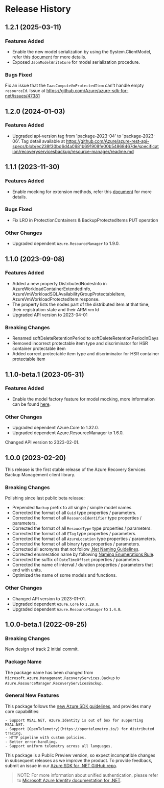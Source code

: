 # Release History

## 1.2.1 (2025-03-11)

### Features Added

- Enable the new model serialization by using the System.ClientModel, refer this [document](https://aka.ms/azsdk/net/mrw) for more details.
- Exposed `JsonModelWriteCore` for model serialization procedure.

### Bugs Fixed

Fix an issue that the `IaasComputeVmProtectedItem` can't handle empty `resourceId`. Issue at https://github.com/Azure/azure-sdk-for-net/issues/47381

## 1.2.0 (2024-01-03)

### Features Added

- Upgraded api-version tag from 'package-2023-04' to 'package-2023-06'. Tag detail available at https://github.com/Azure/azure-rest-api-specs/blob/ec238f30bd6d4a0681b691908fe00b54868467de/specification/recoveryservicesbackup/resource-manager/readme.md

## 1.1.1 (2023-11-30)

### Features Added

- Enable mocking for extension methods, refer this [document](https://aka.ms/azsdk/net/mocking) for more details.

### Bugs Fixed

- Fix LRO in ProtectionContainers & BackupProtectedItems PUT operation

### Other Changes

- Upgraded dependent `Azure.ResourceManager` to 1.9.0.

## 1.1.0 (2023-09-08)

### Features Added

- Added a new property DistributedNodesInfo in AzureWorkloadContainerExtendedInfo, AzureVmWorkloadSQLAvailabilityGroupProtectableItem, AzureVmWorkloadProtectedItem response.
- The property lists the nodes part of the distributed item at that time, their registration state and their ARM vm Id
- Upgraded API version to 2023-04-01

### Breaking Changes

- Renamed softDeleteRetentionPeriod to softDeleteRetentionPeriodInDays
- Removed incorrect protectable item type and discriminator for HSR container protectable item
- Added correct protectable item type and discriminator for HSR container protectable item

## 1.1.0-beta.1 (2023-05-31)

### Features Added

- Enable the model factory feature for model mocking, more information can be found [here](https://azure.github.io/azure-sdk/dotnet_introduction.html#dotnet-mocking-factory-builder).

### Other Changes

- Upgraded dependent Azure.Core to 1.32.0.
- Upgraded dependent Azure.ResourceManager to 1.6.0.

Changed API version to 2023-02-01.

## 1.0.0 (2023-02-20)

This release is the first stable release of the Azure Recovery Services Backup Management client library.

### Breaking Changes

Polishing since last public beta release:
- Prepended `Backup` prefix to all single / simple model names.
- Corrected the format of all `Guid` type properties / parameters.
- Corrected the format of all `ResourceIdentifier` type properties / parameters.
- Corrected the format of all `ResouceType` type properties / parameters.
- Corrected the format of all `ETag` type properties / parameters.
- Corrected the format of all `AzureLocation` type properties / parameters.
- Corrected the format of all binary type properties / parameters.
- Corrected all acronyms that not follow [.Net Naming Guidelines](https://learn.microsoft.com/dotnet/standard/design-guidelines/naming-guidelines).
- Corrected enumeration name by following [Naming Enumerations Rule](https://learn.microsoft.com/dotnet/standard/design-guidelines/names-of-classes-structs-and-interfaces#naming-enumerations).
- Corrected the suffix of `DateTimeOffset` properties / parameters.
- Corrected the name of interval / duration properties / parameters that end with units.
- Optimized the name of some models and functions.

### Other Changes

- Changed API version to 2023-01-01.
- Upgraded dependent `Azure.Core` to `1.28.0`.
- Upgraded dependent `Azure.ResourceManager` to `1.4.0`.

## 1.0.0-beta.1 (2022-09-25)

### Breaking Changes

New design of track 2 initial commit.

### Package Name

The package name has been changed from `Microsoft.Azure.Management.RecoveryServices.Backup` to `Azure.ResourceManager.RecoveryServicesBackup`.

### General New Features

This package follows the [new Azure SDK guidelines](https://azure.github.io/azure-sdk/general_introduction.html), and provides many core capabilities:

    - Support MSAL.NET, Azure.Identity is out of box for supporting MSAL.NET.
    - Support [OpenTelemetry](https://opentelemetry.io/) for distributed tracing.
    - HTTP pipeline with custom policies.
    - Better error-handling.
    - Support uniform telemetry across all languages.

This package is a Public Preview version, so expect incompatible changes in subsequent releases as we improve the product. To provide feedback, submit an issue in our [Azure SDK for .NET GitHub repo](https://github.com/Azure/azure-sdk-for-net/issues).

> NOTE: For more information about unified authentication, please refer to [Microsoft Azure Identity documentation for .NET](https://learn.microsoft.com/dotnet/api/overview/azure/identity-readme?view=azure-dotnet).
